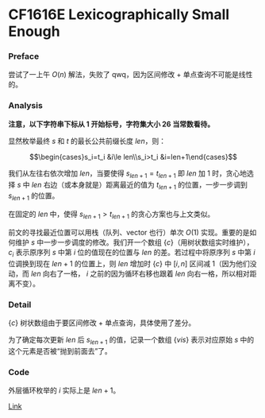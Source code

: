 # CF1616E Lexicographically Small Enough

### Preface

尝试了一上午 $O(n)$ 解法，失败了 qwq，因为区间修改 + 单点查询不可能是线性的。

### Analysis

**注意，以下字符串下标从 $1$ 开始标号，字符集大小 $26$ 当常数看待。**

显然枚举最终 $s$ 和 $t$ 的最长公共前缀长度 $len$，则：

$$\begin{cases}s_i=t_i &i\le len\\s_i>t_i &i=len+1\end{cases}$$

我们从左往右依次增加 $len$，当要使得 $s_{len+1}=t_{len+1}$ 即 $len$ 加 $1$ 时，贪心地选择 $s$ 中 $len$ 右边（或本身就是）距离最近的值为 $t_{len+1}$ 的位置，一步一步调到 $s_{len+1}$ 的位置。

在固定的 $len$ 中，使得 $s_{len+1}>t_{len+1}$ 的贪心方案也与上文类似。

前文的寻找最近位置可以用栈（队列、vector 也行）单次 $O(1)$ 实现。重要的是如何维护 $s$ 中一步一步调度的修改。我们开一个数组 $\{c\}$（用树状数组实时维护），$c_i$ 表示原序列 $s$ 中第 $i$ 位的值现在的位置与 $len$ 的差。若过程中将原序列 $s$ 中第 $i$ 位调换到现在 $len+1$ 的位置上，则 $len$ 增加时 $\{c\}$ 中 $[i,n]$ 区间减 $1$（因为他们没动，而 $len$ 向右了一格， $i$ 之前的因为循环右移也跟着 $len$ 向右一格，所以相对距离不变）。

### Detail

$\{c\}$ 树状数组由于要区间修改 + 单点查询，具体使用了差分。

为了确定每次更新 $len$ 后 $s_{len+1}$ 的值，记录一个数组 $\{vis\}$ 表示对应原始 $s$ 中的这个元素是否被“抛到前面去”了。

### Code

外层循环枚举的 $i$ 实际上是 $len+1$。

[Link](https://codeforces.com/contest/1616/submission/145041309)